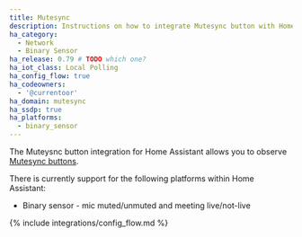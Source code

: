 ```yaml
---
title: Mutesync
description: Instructions on how to integrate Mutesync button with Home Assistant.
ha_category:
  - Network
  - Binary Sensor
ha_release: 0.79 # TODO which one?
ha_iot_class: Local Polling
ha_config_flow: true
ha_codeowners:
  - '@currentoor'
ha_domain: mutesync
ha_ssdp: true
ha_platforms:
  - binary_sensor
---
```


The Muteysnc button integration for Home Assistant allows you to observe [Mutesync buttons](https://mutesync.com/).

There is currently support for the following platforms within Home Assistant:

- Binary sensor - mic muted/unmuted and meeting live/not-live

{% include integrations/config_flow.md %}
